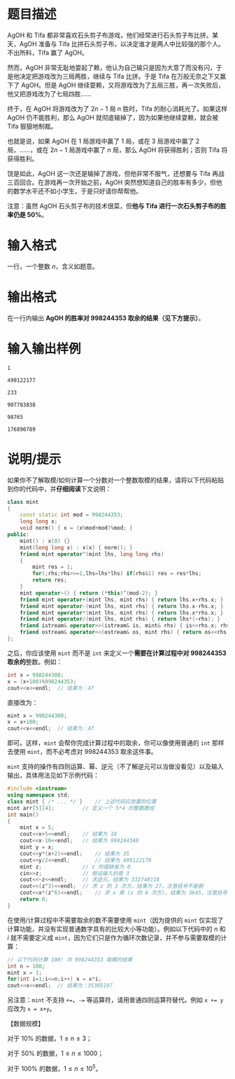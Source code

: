 # 题目描述

AgOH 和 Tifa 都非常喜欢石头剪子布游戏，他们经常进行石头剪子布比拼。某天，AgOH 准备与 Tifa 比拼石头剪子布，以决定谁才是两人中比较强的那个人。不出所料，Tifa 赢了 AgOH。

然而，AgOH 非常无耻地耍起了赖，他认为自己输只是因为大意了而没有闪，于是他决定把游戏改为三局两胜，继续与 Tifa 比拼。于是 Tifa 在万般无奈之下又赢下了 AgOH。但是 AgOH 继续耍赖，又将游戏改为了五局三胜，再一次失败后，他又把游戏改为了七局四胜……

终于，在 AgOH 将游戏改为了 $2n-1$ 局 $n$ 胜时，Tifa 的耐心消耗光了。如果这样 AgOH 仍不能胜利，那么 AgOH 就彻底输掉了，因为如果他继续耍赖，就会被 Tifa 狠狠地制裁。

也就是说，如果 AgOH 在 $1$ 局游戏中赢了 $1$ 局，或在 $3$ 局游戏中赢了 $2$ 局，……，或在 $2n-1$ 局游戏中赢了 $n$ 局，那么 AgOH 将获得胜利；否则 Tifa 将获得胜利。

饶是如此，AgOH 这一次还是输掉了游戏，但他非常不服气，还想要与 Tifa 再战三百回合。在游戏再一次开始之前，AgOH 突然想知道自己的胜率有多少，但他的数学水平还不如小学生，于是只好请你帮帮他。

注意：虽然 AgOH 石头剪子布的技术很菜，但**他与 Tifa 进行一次石头剪子布的胜率仍是 $50 \%$**。

# 输入格式

一行，一个整数 $n$，含义如题意。

# 输出格式

在一行内输出 **AgOH 的胜率对 $998244353$ 取余的结果（见下方提示）**。

# 输入输出样例

```input1
1
```

```output1
499122177
```

```input2
233
```

```output2
907783838
```

```input3
98765
```

```output3
176890789
```

# 说明/提示

如果你不了解取模/如何计算一个分数对一个整数取模的结果，请将以下代码粘贴到你的代码中，并**仔细阅读**下文说明：

```cpp
class mint
{
    const static int mod = 998244353;
    long long x;
    void norm() { x = (x%mod+mod)%mod; }
public:
    mint() : x(0) {}
    mint(long long x) : x(x) { norm(); }
    friend mint operator^(mint lhs, long long rhs)
    {
        mint res = 1;
        for(;rhs;rhs>>=1,lhs=lhs*lhs) if(rhs&1) res = res*lhs;
        return res;
    }
    mint operator~() { return (*this)^(mod-2); }
    friend mint operator+(mint lhs, mint rhs) { return lhs.x+rhs.x; }
    friend mint operator-(mint lhs, mint rhs) { return lhs.x-rhs.x; }
    friend mint operator*(mint lhs, mint rhs) { return lhs.x*rhs.x; }
    friend mint operator/(mint lhs, mint rhs) { return lhs*(~rhs); }
    friend istream& operator>>(istream& is, mint& rhs) { is>>rhs.x; rhs.norm(); return is; }
    friend ostream& operator<<(ostream& os, mint rhs) { return os<<rhs.x; }
};
```

之后，你应该使用 `mint` 而不是 `int` 来定义一个**需要在计算过程中对 $998244353$ 取余的**整数。例如：

```cpp
int x = 998244300;
x = (x+100)%998244353;
cout<<x<<endl;  // 结果为：47
```

直接改为：

```cpp
mint x = 998244300;
x = x+100;
cout<<x<<endl;  // 结果为：47
```

即可。这样，`mint` 会帮你完成计算过程中的取余，你可以像使用普通的 `int` 那样去使用 `mint`，而不必考虑对 $998244353$ 取余这件事。

`mint` 支持的操作有四则运算、幂、逆元（不了解逆元可以当做没看见）以及输入输出，具体用法见如下示例代码：

```cpp
#include <iostream>
using namespace std;
class mint { /* ... */ }    // 上述代码应放置的位置
mint arr[5][4];         // 定义一个 5*4 的整数数组
int main()
{
    mint x = 5;
    cout<<x+5<<endl;    // 结果为 10
    cout<<x-10<<endl;   // 结果为 998244348
    mint y = x;
    cout<<y*(x+2)<<endl;    // 结果为 35
    cout<<y/2<<endl;        // 结果为 499122179
    mint z;             // z 的值缺省为 0
    cin>>z;             // 假设输入的是 3
    cout<<~z<<endl;     // 求逆元，结果为 332748118
    cout<<(z^3)<<endl;  // 求 z 的 3 次方，结果为 27，注意括号不能删
    cout<<x*(z^6)<<endl;    // 求 x 乘 (z 的 6 次方)，结果为 3645，注意括号不能删
    return 0;
}
```

在使用/计算过程中不需要取余的数不需要使用 `mint`（因为提供的 `mint` 仅实现了计算功能，并没有实现普通数字具有的比较大小等功能）。例如以下代码中的 $n$ 和 $i$ 就不需要定义成 `mint`，因为它们只是作为循环次数记录，并不参与需要取模的计算：

```cpp
// 以下代码计算 100! 对 998244353 取模的结果
int n = 100;
mint x = 1;
for(int i=1;i<=n;i++) x = x*i;
cout<<x<<endl;  // 结果为：35305197
```

另注意：`mint` 不支持 `+=`，`-=` 等运算符，请用普通四则运算符替代。例如 `x += y` 应改为 `x = x+y`。

【数据规模】

对于 $10 \%$ 的数据，$1 \leq n \leq 3$；

对于 $50 \%$ 的数据，$1 \leq n \leq 1000$；

对于 $100 \%$ 的数据，$1 \leq n \leq {10}^5$。
